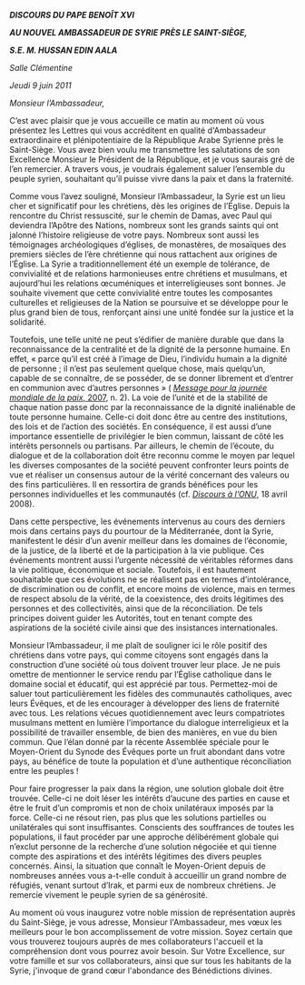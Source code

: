 ***DISCOURS DU PAPE BENOÎT XVI***

***AU NOUVEL AMBASSADEUR DE SYRIE PRÈS LE SAINT-SIÈGE,***

***S.E. M. HUSSAN EDIN AALA***

*Salle Clémentine*

*Jeudi 9 juin 2011*

*Monsieur l’Ambassadeur,*

C’est avec plaisir que je vous accueille ce matin au moment où vous présentez les Lettres qui vous accréditent en qualité d'Ambassadeur extraordinaire et plénipotentiaire de la République Arabe Syrienne près le Saint-Siège. Vous avez bien voulu me transmettre les salutations de son Excellence Monsieur le Président de la République, et je vous saurais gré de l’en remercier. A travers vous, je voudrais également saluer l’ensemble du peuple syrien, souhaitant qu’il puisse vivre dans la paix et dans la fraternité.

Comme vous l’avez souligné, Monsieur l’Ambassadeur, la Syrie est un lieu cher et significatif pour les chrétiens, dès les origines de l’Église. Depuis la rencontre du Christ ressuscité, sur le chemin de Damas, avec Paul qui deviendra l’Apôtre des Nations, nombreux sont les grands saints qui ont jalonné l’histoire religieuse de votre pays. Nombreux sont aussi les témoignages archéologiques d’églises, de monastères, de mosaïques des premiers siècles de l’ère chrétienne qui nous rattachent aux origines de l’Église. La Syrie a traditionnellement été un exemple de tolérance, de convivialité et de relations harmonieuses entre chrétiens et musulmans, et aujourd’hui les relations œcuméniques et interreligieuses sont bonnes. Je souhaite vivement que cette convivialité entre toutes les composantes culturelles et religieuses de la Nation se poursuive et se développe pour le plus grand bien de tous, renforçant ainsi une unité fondée sur la justice et la solidarité.

Toutefois, une telle unité ne peut s’édifier de manière durable que dans la reconnaissance de la centralité et de la dignité de la personne humaine. En effet, « parce qu’il est créé à l’image de Dieu, l’individu humain a la dignité de personne ; il n’est pas seulement quelque chose, mais quelqu’un, capable de se connaître, de se posséder, de se donner librement et d’entrer en communion avec d’autres personnes » ( [*Message pour la journée mondiale de la paix*, 2007](/content/benedict-xvi/fr/messages/peace/documents/hf_ben-xvi_mes_20061208_xl-world-day-peace.html), n. 2). La voie de l’unité et de la stabilité de chaque nation passe donc par la reconnaissance de la dignité inaliénable de toute personne humaine. Celle-ci doit donc être au centre des institutions, des lois et de l’action des sociétés. En conséquence, il est aussi d’une importance essentielle de privilégier le bien commun, laissant de côté les intérêts personnels ou partisans. Par ailleurs, le chemin de l’écoute, du dialogue et de la collaboration doit être reconnu comme le moyen par lequel les diverses composantes de la société peuvent confronter leurs points de vue et réaliser un consensus autour de la vérité concernant des valeurs ou des fins particulières. Il en ressortira de grands bénéfices pour les personnes individuelles et les communautés (cf. *[Discours à l’ONU](/content/benedict-xvi/fr/speeches/2008/april/documents/hf_ben-xvi_spe_20080418_un-visit.html)*, 18 avril 2008).

Dans cette perspective, les événements intervenus au cours des derniers mois dans certains pays du pourtour de la Méditerranée, dont la Syrie, manifestent le désir d’un avenir meilleur dans les domaines de l’économie, de la justice, de la liberté et de la participation à la vie publique. Ces événements montrent aussi l’urgente nécessité de véritables réformes dans la vie politique, économique et sociale. Toutefois, il est hautement souhaitable que ces évolutions ne se réalisent pas en termes d’intolérance, de discrimination ou de conflit, et encore moins de violence, mais en termes de respect absolu de la vérité, de la coexistence, des droits légitimes des personnes et des collectivités, ainsi que de la réconciliation. De tels principes doivent guider les Autorités, tout en tenant compte des aspirations de la société civile ainsi que des insistances internationales.

Monsieur l’Ambassadeur, il me plaît de souligner ici le rôle positif des chrétiens dans votre pays, qui comme citoyens sont engagés dans la construction d’une société où tous doivent trouver leur place. Je ne puis omettre de mentionner le service rendu par l’Église catholique dans le domaine social et éducatif, qui est apprécié par tous. Permettez-moi de saluer tout particulièrement les fidèles des communautés catholiques, avec leurs Évêques, et de les encourager à développer des liens de fraternité avec tous. Les relations vécues quotidiennement avec leurs compatriotes musulmans mettent en lumière l’importance du dialogue interreligieux et la possibilité de travailler ensemble, de bien des manières, en vue du bien commun. Que l’élan donné par la récente Assemblée spéciale pour le Moyen-Orient du Synode des Évêques porte un fruit abondant dans votre pays, au bénéfice de toute la population et d’une authentique réconciliation entre les peuples !

Pour faire progresser la paix dans la région, une solution globale doit être trouvée. Celle-ci ne doit léser les intérêts d’aucune des parties en cause et être le fruit d’un compromis et non de choix unilatéraux imposés par la force. Celle-ci ne résout rien, pas plus que les solutions partielles ou unilatérales qui sont insuffisantes. Conscients des souffrances de toutes les populations, il faut procéder par une approche délibérément globale qui n’exclut personne de la recherche d’une solution négociée et qui tienne compte des aspirations et des intérêts légitimes des divers peuples concernés. Ainsi, la situation que connaît le Moyen-Orient depuis de nombreuses années vous a-t-elle conduit à accueillir un grand nombre de réfugiés, venant surtout d’Irak, et parmi eux de nombreux chrétiens. Je remercie vivement le peuple syrien de sa générosité.

Au moment où vous inaugurez votre noble mission de représentation auprès du Saint-Siège, je vous adresse, Monsieur l'Ambassadeur, mes vœux les meilleurs pour le bon accomplissement de votre mission. Soyez certain que vous trouverez toujours auprès de mes collaborateurs l'accueil et la compréhension dont vous pourrez avoir besoin. Sur Votre Excellence, sur votre famille et sur vos collaborateurs, ainsi que sur tous les habitants de la Syrie, j'invoque de grand cœur l'abondance des Bénédictions divines.